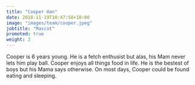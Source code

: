 ```yaml
---
title: "Cooper Han"
date: 2018-11-19T10:47:58+10:00
image: "images/team/cooper.jpeg"
jobtitle: "Mascot"
promoted: true
weight: 2
---
```


Cooper is 6 years young. He is a fetch enthusist but alas, his Mam never lets him play ball. Cooper enjoys all things food in life. He is the bestest of boys but his Mama says otherwise. On most days, Cooper could be found eating and sleeping.
